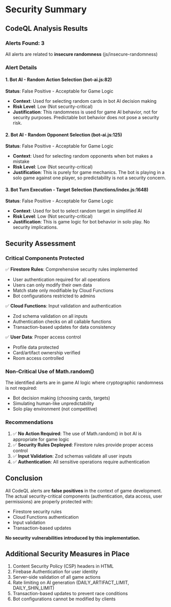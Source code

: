 # Security Summary

## CodeQL Analysis Results

### Alerts Found: 3
All alerts are related to **insecure randomness** (js/insecure-randomness)

### Alert Details

#### 1. Bot AI - Random Action Selection (bot-ai.js:82)
**Status**: False Positive - Acceptable for Game Logic
- **Context**: Used for selecting random cards in bot AI decision making
- **Risk Level**: Low (Not security-critical)
- **Justification**: This randomness is used for game AI behavior, not for security purposes. Predictable bot behavior does not pose a security risk.

#### 2. Bot AI - Random Opponent Selection (bot-ai.js:125)
**Status**: False Positive - Acceptable for Game Logic
- **Context**: Used for selecting random opponents when bot makes a mistake
- **Risk Level**: Low (Not security-critical)
- **Justification**: This is purely for game mechanics. The bot is playing in a solo game against one player, so predictability is not a security concern.

#### 3. Bot Turn Execution - Target Selection (functions/index.js:1648)
**Status**: False Positive - Acceptable for Game Logic
- **Context**: Used for bot to select random target in simplified AI
- **Risk Level**: Low (Not security-critical)
- **Justification**: This is game logic for bot behavior in solo play. No security implications.

## Security Assessment

### Critical Components Protected
✅ **Firestore Rules**: Comprehensive security rules implemented
- User authentication required for all operations
- Users can only modify their own data
- Match state only modifiable by Cloud Functions
- Bot configurations restricted to admins

✅ **Cloud Functions**: Input validation and authentication
- Zod schema validation on all inputs
- Authentication checks on all callable functions
- Transaction-based updates for data consistency

✅ **User Data**: Proper access control
- Profile data protected
- Card/artifact ownership verified
- Room access controlled

### Non-Critical Use of Math.random()
The identified alerts are in game AI logic where cryptographic randomness is not required:
- Bot decision making (choosing cards, targets)
- Simulating human-like unpredictability
- Solo play environment (not competitive)

### Recommendations
1. ✅ **No Action Required**: The use of Math.random() in bot AI is appropriate for game logic
2. ✅ **Security Rules Deployed**: Firestore rules provide proper access control
3. ✅ **Input Validation**: Zod schemas validate all user inputs
4. ✅ **Authentication**: All sensitive operations require authentication

## Conclusion
All CodeQL alerts are **false positives** in the context of game development. The actual security-critical components (authentication, data access, user permissions) are properly protected with:
- Firestore security rules
- Cloud Functions authentication
- Input validation
- Transaction-based updates

**No security vulnerabilities introduced by this implementation.**

## Additional Security Measures in Place
1. Content Security Policy (CSP) headers in HTML
2. Firebase Authentication for user identity
3. Server-side validation of all game actions
4. Rate limiting on AI generation (DAILY_ARTIFACT_LIMIT, DAILY_SHIN_LIMIT)
5. Transaction-based updates to prevent race conditions
6. Bot configurations cannot be modified by clients
